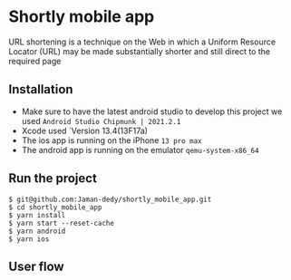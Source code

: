 # Shortly mobile app

URL shortening is a technique on the Web in which a Uniform Resource Locator (URL) may be made substantially shorter and still direct to the required page

## Installation

- Make sure to have the latest android studio to develop this project we used `Android Studio Chipmunk | 2021.2.1`
- Xcode used `Version 13.4(13F17a)
- The ios app is running on the iPhone `13 pro max`
- The android app is running on the emulator `qemu-system-x86_64`

## Run the project

```
$ git@github.com:Jaman-dedy/shortly_mobile_app.git
$ cd shortly_mobile_app
$ yarn install
$ yarn start --reset-cache
$ yarn android
$ yarn ios
```

## User flow
